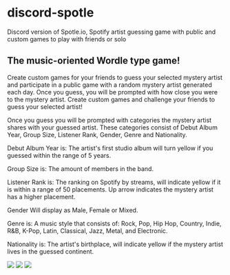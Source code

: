 # discord-spotle
Discord version of Spotle.io, Spotify artist guessing game with public and custom games to play with friends or solo


## The music-oriented Wordle type game! 
Create custom games for your friends to guess your selected mystery artist and participate in a public game with a random mystery artist generated each day. 
Once you guess, you will be prompted with how close you were to the mystery artist. 
Create custom games and challenge your friends to guess your selected artist! 

Once you guess you will be prompted with categories the mystery artist shares with your guessed artist. These categories consist of Debut Album Year, Group Size, Listener Rank, Gender, Genre and Nationality. 

Debut Album Year is: 
The artist's first studio album will turn yellow if you guessed within the range of 5 years. 

Group Size is: 
The amount of members in the band. 

Listener Rank is: 
The ranking on Spotify by streams, will indicate yellow if it is within a range of 50 placements. Up arrow indicates the mystery artist has a higher placement. 

Gender
Will display as Male, Female or Mixed. 

Genre is: 
A music style that consists of: Rock, Pop, Hip Hop, Country, Indie, R&B, K-Pop, Latin, Classical, Jazz, Metal, and Electronic. 

Nationality is: 
The artist's birthplace, will indicate yellow if the mystery artist lives in the guessed continent. 

![](https://i.imgur.com/2MkVrUk.png)
![](https://i.imgur.com/B3YdMXZ.png)
![](https://i.imgur.com/H91JoMs.png)
